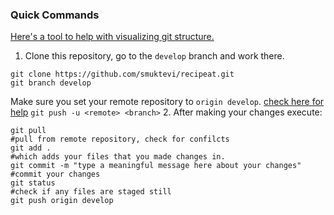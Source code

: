 ### Quick Commands

[Here's a tool to help with visualizing git structure.](https://git-school.github.io/visualizing-git/#free-remote)
1. Clone this repository, go to the `develop` branch and work there.
```
git clone https://github.com/smuktevi/recipeat.git
git branch develop
```
Make sure you set your remote repository to `origin develop`. [check here for help](https://devconnected.com/how-to-set-upstream-branch-on-git/)
`git push -u <remote> <branch>`
2. After making your changes execute:
```
git pull                                                                      #pull from remote repository, check for confilcts
git add .                                                                     #which adds your files that you made changes in.
git commit -m "type a meaningful message here about your changes"             #commit your changes
git status                                                                    #check if any files are staged still 
git push origin develop
```
